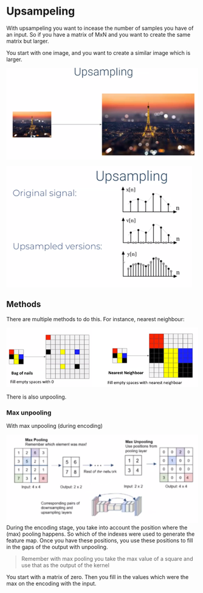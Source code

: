 # Upsampeling 

With upsampeling you want to incease the number of samples you have of an input. So if you have a matrix of MxN and you want to create the same matrix but larger. 

You start with one image, and you want to create a similar image which is larger.

![Upscaling images](images/Pasted%20image%2020220610163919.png)

![Upsampeling in signal processing](images/Pasted%20image%2020220610163933.png)

## Methods

There are multiple methods to do this. For instance, nearest neighbour:

![upsampeling-techniques1](images/upsampeling-techniques1.png)

There is also unpooling. 

### Max unpooling 
With max unpooling (during encoding) 

![Max unpooling](images/Pasted%20image%2020220610171549.png)
During the encoding stage, you take into account the position where the (max) pooling happens. So which of the indexes were used to generate the feature map. Once you have these positions, you use these positions to fill in the gaps of the output with unpooling.  

> Remember with max pooling you take the max value of a square and use that as the output of the kernel  


You start with a matrix of zero. Then you fill in the values which were the max on the encoding with the input. 